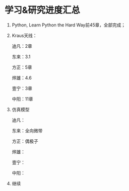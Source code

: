 # 学习&研究进度汇总

1. Python, Learn Python the Hard Way前45章，全部完成；

2. Kraus天线：

   迪凡：2章

   东来：3.1

   方正：5章

   烨雄：4.6

   壹宁：3章

   中阳：11章

3. 仿真模型

   迪凡：

   东来：全向微带

   方正：偶极子

   烨雄：

   壹宁：

   中阳：

4. 继续